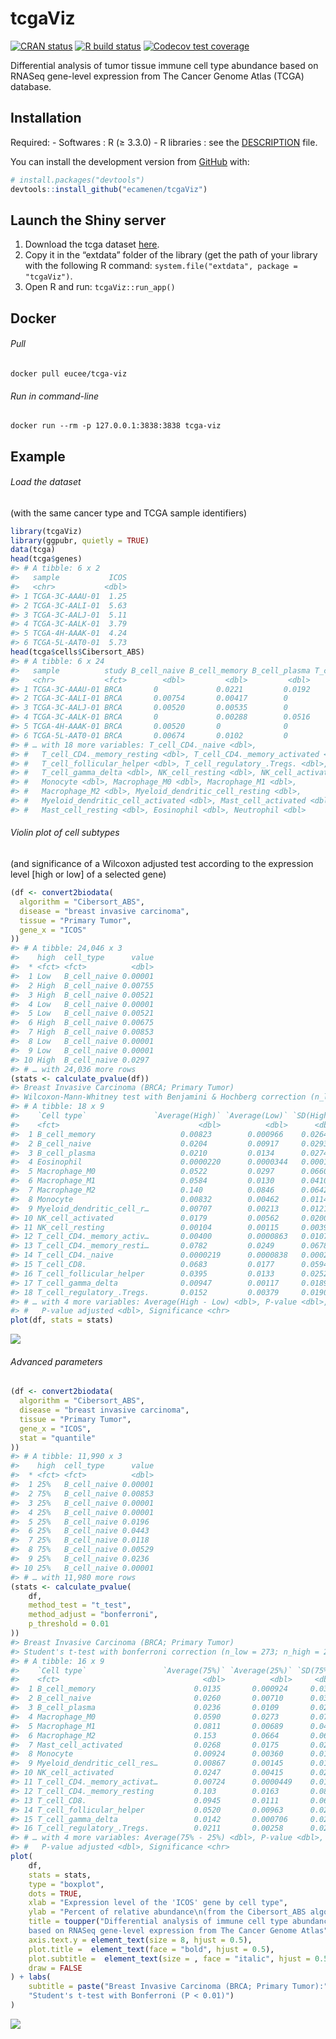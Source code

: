 
<!-- README.md is generated from README.Rmd. Please edit that file -->

# tcgaViz

<!-- badges: start -->

[![CRAN
status](https://www.r-pkg.org/badges/version/tcgaViz)](https://CRAN.R-project.org/package=tcgaViz)
[![R build
status](https://github.com/ecamenen/tcgaViz/workflows/R-CMD-check/badge.svg)](https://github.com/ecamenen/tcgaViz/actions)
[![Codecov test
coverage](https://codecov.io/gh/ecamenen/tcgaViz/branch/develop/graph/badge.svg)](https://app.codecov.io/gh/ecamenen/tcgaViz?branch=master)
<!-- badges: end -->

Differential analysis of tumor tissue immune cell type abundance based
on RNASeq gene-level expression from The Cancer Genome Atlas (TCGA)
database.

## Installation

Required: - Softwares : R (≥ 3.3.0) - R libraries : see the
[DESCRIPTION](https://github.com/ecamenen/tcgaViz/blob/develop/DESCRIPTION)
file.

You can install the development version from
[GitHub](https://github.com/) with:

``` r
# install.packages("devtools")
devtools::install_github("ecamenen/tcgaViz")
```

## Launch the Shiny server

1.  Download the tcga dataset
    [here](https://zenodo.org/record/6577211/files/tcga.rda?download=1).
2.  Copy it in the “extdata” folder of the library (get the path of your
    library with the following R command:
    `system.file("extdata", package = "tcgaViz")`.
3.  Open R and run: `tcgaViz::run_app()`

## Docker

###### Pull

    docker pull eucee/tcga-viz

###### Run in command-line

    docker run --rm -p 127.0.0.1:3838:3838 tcga-viz

## Example

###### Load the dataset

(with the same cancer type and TCGA sample identifiers)

``` r
library(tcgaViz)
library(ggpubr, quietly = TRUE)
data(tcga)
head(tcga$genes)
#> # A tibble: 6 x 2
#>   sample           ICOS
#>   <chr>           <dbl>
#> 1 TCGA-3C-AAAU-01  1.25
#> 2 TCGA-3C-AALI-01  5.63
#> 3 TCGA-3C-AALJ-01  5.11
#> 4 TCGA-3C-AALK-01  3.79
#> 5 TCGA-4H-AAAK-01  4.24
#> 6 TCGA-5L-AAT0-01  5.73
head(tcga$cells$Cibersort_ABS)
#> # A tibble: 6 x 24
#>   sample          study B_cell_naive B_cell_memory B_cell_plasma T_cell_CD8.
#>   <chr>           <fct>        <dbl>         <dbl>         <dbl>       <dbl>
#> 1 TCGA-3C-AAAU-01 BRCA       0             0.0221         0.0192      0.0129
#> 2 TCGA-3C-AALI-01 BRCA       0.00754       0.00417        0           0.0645
#> 3 TCGA-3C-AALJ-01 BRCA       0.00520       0.00535        0           0.0358
#> 4 TCGA-3C-AALK-01 BRCA       0             0.00288        0.0516      0.0360
#> 5 TCGA-4H-AAAK-01 BRCA       0.00520       0              0           0.0373
#> 6 TCGA-5L-AAT0-01 BRCA       0.00674       0.0102         0           0.0845
#> # … with 18 more variables: T_cell_CD4._naive <dbl>,
#> #   T_cell_CD4._memory_resting <dbl>, T_cell_CD4._memory_activated <dbl>,
#> #   T_cell_follicular_helper <dbl>, T_cell_regulatory_.Tregs. <dbl>,
#> #   T_cell_gamma_delta <dbl>, NK_cell_resting <dbl>, NK_cell_activated <dbl>,
#> #   Monocyte <dbl>, Macrophage_M0 <dbl>, Macrophage_M1 <dbl>,
#> #   Macrophage_M2 <dbl>, Myeloid_dendritic_cell_resting <dbl>,
#> #   Myeloid_dendritic_cell_activated <dbl>, Mast_cell_activated <dbl>,
#> #   Mast_cell_resting <dbl>, Eosinophil <dbl>, Neutrophil <dbl>
```

###### Violin plot of cell subtypes

(and significance of a Wilcoxon adjusted test according to the
expression level \[high or low\] of a selected gene)

``` r
(df <- convert2biodata(
  algorithm = "Cibersort_ABS",
  disease = "breast invasive carcinoma",
  tissue = "Primary Tumor",
  gene_x = "ICOS"
))
#> # A tibble: 24,046 x 3
#>    high  cell_type      value
#>  * <fct> <fct>          <dbl>
#>  1 Low   B_cell_naive 0.00001
#>  2 High  B_cell_naive 0.00755
#>  3 High  B_cell_naive 0.00521
#>  4 Low   B_cell_naive 0.00001
#>  5 Low   B_cell_naive 0.00521
#>  6 High  B_cell_naive 0.00675
#>  7 High  B_cell_naive 0.00853
#>  8 Low   B_cell_naive 0.00001
#>  9 Low   B_cell_naive 0.00001
#> 10 High  B_cell_naive 0.0297 
#> # … with 24,036 more rows
(stats <- calculate_pvalue(df))
#> Breast Invasive Carcinoma (BRCA; Primary Tumor)
#> Wilcoxon-Mann-Whitney test with Benjamini & Hochberg correction (n_low = 549; n_high = 544).
#> # A tibble: 18 x 9
#>    `Cell type`               `Average(High)` `Average(Low)` `SD(High)` `SD(Low)`
#>    <fct>                               <dbl>          <dbl>      <dbl>     <dbl>
#>  1 B_cell_memory                   0.00823        0.000966    0.0264    0.00354 
#>  2 B_cell_naive                    0.0204         0.00917     0.0293    0.0100  
#>  3 B_cell_plasma                   0.0210         0.0134      0.0274    0.0171  
#>  4 Eosinophil                      0.0000220      0.0000344   0.000180  0.000203
#>  5 Macrophage_M0                   0.0522         0.0297      0.0660    0.0378  
#>  6 Macrophage_M1                   0.0584         0.0130      0.0410    0.0113  
#>  7 Macrophage_M2                   0.140          0.0846      0.0642    0.0476  
#>  8 Monocyte                        0.00832        0.00462     0.0114    0.00792 
#>  9 Myeloid_dendritic_cell_r…       0.00707        0.00213     0.0121    0.00639 
#> 10 NK_cell_activated               0.0179         0.00562     0.0200    0.00681 
#> 11 NK_cell_resting                 0.00104        0.00115     0.00391   0.00276 
#> 12 T_cell_CD4._memory_activ…       0.00400        0.0000863   0.0107    0.000907
#> 13 T_cell_CD4._memory_resti…       0.0782         0.0249      0.0678    0.0231  
#> 14 T_cell_CD4._naive               0.0000219      0.0000838   0.000237  0.000657
#> 15 T_cell_CD8.                     0.0683         0.0177      0.0594    0.0169  
#> 16 T_cell_follicular_helper        0.0395         0.0133      0.0252    0.0110  
#> 17 T_cell_gamma_delta              0.00947        0.00117     0.0189    0.00288 
#> 18 T_cell_regulatory_.Tregs.       0.0152         0.00379     0.0190    0.00556 
#> # … with 4 more variables: Average(High - Low) <dbl>, P-value <dbl>,
#> #   P-value adjusted <dbl>, Significance <chr>
plot(df, stats = stats)
```

![](man/figures/README-plot-1.png)<!-- -->

###### Advanced parameters

``` r
(df <- convert2biodata(
  algorithm = "Cibersort_ABS",
  disease = "breast invasive carcinoma",
  tissue = "Primary Tumor",
  gene_x = "ICOS",
  stat = "quantile"
))
#> # A tibble: 11,990 x 3
#>    high  cell_type      value
#>  * <fct> <fct>          <dbl>
#>  1 25%   B_cell_naive 0.00001
#>  2 75%   B_cell_naive 0.00853
#>  3 25%   B_cell_naive 0.00001
#>  4 25%   B_cell_naive 0.00001
#>  5 25%   B_cell_naive 0.0196 
#>  6 25%   B_cell_naive 0.0443 
#>  7 25%   B_cell_naive 0.0118 
#>  8 75%   B_cell_naive 0.00529
#>  9 25%   B_cell_naive 0.0236 
#> 10 25%   B_cell_naive 0.00001
#> # … with 11,980 more rows
(stats <- calculate_pvalue(
    df,
    method_test = "t_test",
    method_adjust = "bonferroni",
    p_threshold = 0.01
))
#> Breast Invasive Carcinoma (BRCA; Primary Tumor)
#> Student's t-test with bonferroni correction (n_low = 273; n_high = 272).
#> # A tibble: 16 x 9
#>    `Cell type`                 `Average(75%)` `Average(25%)` `SD(75%)` `SD(25%)`
#>    <fct>                                <dbl>          <dbl>     <dbl>     <dbl>
#>  1 B_cell_memory                      0.0135       0.000924     0.0355  0.00339 
#>  2 B_cell_naive                       0.0260       0.00710      0.0376  0.00792 
#>  3 B_cell_plasma                      0.0236       0.0109       0.0294  0.0138  
#>  4 Macrophage_M0                      0.0590       0.0273       0.0742  0.0348  
#>  5 Macrophage_M1                      0.0811       0.00689      0.0443  0.00629 
#>  6 Macrophage_M2                      0.153        0.0664       0.0667  0.0384  
#>  7 Mast_cell_activated                0.0268       0.0175       0.0285  0.0192  
#>  8 Monocyte                           0.00924      0.00360      0.0124  0.00566 
#>  9 Myeloid_dendritic_cell_res…        0.00867      0.00145      0.0134  0.00514 
#> 10 NK_cell_activated                  0.0247       0.00415      0.0240  0.00469 
#> 11 T_cell_CD4._memory_activat…        0.00724      0.0000449    0.0141  0.000300
#> 12 T_cell_CD4._memory_resting         0.103        0.0163       0.0802  0.0143  
#> 13 T_cell_CD8.                        0.0945       0.0111       0.0699  0.0107  
#> 14 T_cell_follicular_helper           0.0520       0.00963      0.0266  0.00781 
#> 15 T_cell_gamma_delta                 0.0142       0.000706     0.0244  0.00178 
#> 16 T_cell_regulatory_.Tregs.          0.0211       0.00258      0.0233  0.00330 
#> # … with 4 more variables: Average(75% - 25%) <dbl>, P-value <dbl>,
#> #   P-value adjusted <dbl>, Significance <chr>
plot(
    df,
    stats = stats,
    type = "boxplot",
    dots = TRUE,
    xlab = "Expression level of the 'ICOS' gene by cell type",
    ylab = "Percent of relative abundance\n(from the Cibersort_ABS algorithm)",
    title = toupper("Differential analysis of immune cell type abundance
    based on RNASeq gene-level expression from The Cancer Genome Atlas"),
    axis.text.y = element_text(size = 8, hjust = 0.5),
    plot.title =  element_text(face = "bold", hjust = 0.5),
    plot.subtitle =  element_text(size = , face = "italic", hjust = 0.5),
    draw = FALSE
) + labs(
    subtitle = paste("Breast Invasive Carcinoma (BRCA; Primary Tumor):",
    "Student's t-test with Bonferroni (P < 0.01)")
)
```

![](man/figures/README-advanced-1.png)<!-- -->
